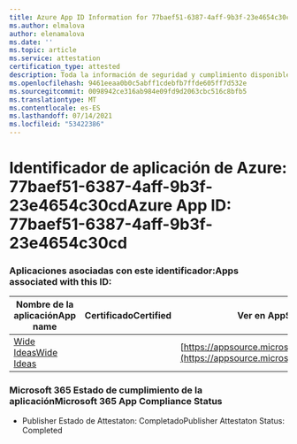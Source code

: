```yaml
---
title: Azure App ID Information for 77baef51-6387-4aff-9b3f-23e4654c30cd
ms.author: elmalova
author: elenamalova
ms.date: ''
ms.topic: article
ms.service: attestation
certification_type: attested
description: Toda la información de seguridad y cumplimiento disponible para 77baef51-6387-4aff-9b3f-23e4654c30cd.
ms.openlocfilehash: 9461eeaa0b0c5abff1cdebfb7ffde605ff7d532e
ms.sourcegitcommit: 0098942ce316ab984e09fd9d2063cbc516c8bfb5
ms.translationtype: MT
ms.contentlocale: es-ES
ms.lasthandoff: 07/14/2021
ms.locfileid: "53422386"
---
```

# <a name="azure-app-id-77baef51-6387-4aff-9b3f-23e4654c30cd"></a><span data-ttu-id="201fe-103">Identificador de aplicación de Azure: 77baef51-6387-4aff-9b3f-23e4654c30cd</span><span class="sxs-lookup"><span data-stu-id="201fe-103">Azure App ID: 77baef51-6387-4aff-9b3f-23e4654c30cd</span></span>


### <a name="apps-associated-with-this-id"></a><span data-ttu-id="201fe-104">Aplicaciones asociadas con este identificador:</span><span class="sxs-lookup"><span data-stu-id="201fe-104">Apps associated with this ID:</span></span>
| <span data-ttu-id="201fe-105">**Nombre de la aplicación**</span><span class="sxs-lookup"><span data-stu-id="201fe-105">**App name**</span></span> | <span data-ttu-id="201fe-106">**Certificado**</span><span class="sxs-lookup"><span data-stu-id="201fe-106">**Certified**</span></span> | <span data-ttu-id="201fe-107">**Ver en AppSource**</span><span class="sxs-lookup"><span data-stu-id="201fe-107">**View in AppSource**</span></span> |
|-|-|-|
| [<span data-ttu-id="201fe-108">Wide Ideas</span><span class="sxs-lookup"><span data-stu-id="201fe-108">Wide Ideas</span></span>](https://docs.microsoft.com/en-us/microsoft-365-app-certification/forward/WA200000819) |  | [https://appsource.microsoft.com/product/office/WA200000819](https://appsource.microsoft.com/product/office/WA200000819) |

### <a name="microsoft-365-app-compliance-status"></a><span data-ttu-id="201fe-109">Microsoft 365 Estado de cumplimiento de la aplicación</span><span class="sxs-lookup"><span data-stu-id="201fe-109">Microsoft 365 App Compliance Status</span></span>
- <span data-ttu-id="201fe-110">Publisher Estado de Attestaton: Completado</span><span class="sxs-lookup"><span data-stu-id="201fe-110">Publisher Attestaton Status: Completed</span></span>
